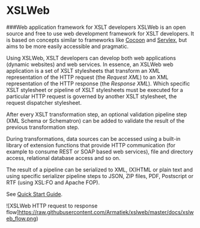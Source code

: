 # XSLWeb
###Web application framework for XSLT developers
XSLWeb is an open source and free to use web development framework for XSLT developers. It is based on concepts similar to frameworks like [Cocoon](http://cocoon.apache.org/) and [Servlex](http://servlex.net/), but aims to be more easily accessible and pragmatic. 

Using XSLWeb, XSLT developers can develop both web applications (dynamic websites) and web services. In essence, an XSLWeb web application is a set of XSLT stylesheets that transform an XML representation of the HTTP request (the *Request XML*) to an XML representation of the HTTP response (the *Response XML*). Which specific XSLT stylesheet or pipeline of XSLT stylesheets must be executed for a particular HTTP request is governed by another XSLT stylesheet, the request dispatcher stylesheet.

After every XSLT transformation step, an optional validation pipeline step (XML Schema or Schematron) can be added to validate the result of the previous transformation step.

During transformations, data sources can be accessed using a built-in library of extension functions that provide HTTP communication (for example to consume REST or SOAP based web services), file and directory access, relational database access and so on.

The result of a pipeline can be serialized to XML, (X)HTML or plain text and using specific serializer pipeline steps to JSON, ZIP files, PDF, Postscript or RTF (using XSL:FO and Apache FOP).

See [Quick Start Guide](https://github.com/Armatiek/xslweb/blob/master/docs/XSLWeb_2_0_Quick_Start.pdf).

![XSLWeb HTTP request to response flow]https://raw.githubusercontent.com/Armatiek/xslweb/master/docs/xslweb_flow.png)